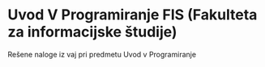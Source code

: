 # Uvod V Programiranje FIS (Fakulteta za informacijske študije)
Rešene naloge iz vaj pri predmetu Uvod v Programiranje
